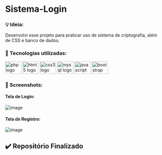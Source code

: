 # Sistema-Login

### 💡 Ideia:
Desenvolvi esse projeto para praticar uso de sistema de criptografia, além de CSS e banco de dados. 

### 🧰 Tecnologias utilizadas:

<div align="left">
  <img src="https://cdn.jsdelivr.net/gh/devicons/devicon/icons/php/php-original.svg" height="40" width="52" alt="php logo"  />
  <img src="https://cdn.jsdelivr.net/gh/devicons/devicon/icons/html5/html5-original.svg" height="40" width="52" alt="html5 logo"  />
  <img src="https://cdn.jsdelivr.net/gh/devicons/devicon/icons/css3/css3-original.svg" height="40" width="52" alt="css3 logo"  />
  <img src="https://cdn.jsdelivr.net/gh/devicons/devicon/icons/mysql/mysql-original.svg" height="40" width="52" alt="mysql logo"  />
  <img src="https://cdn.jsdelivr.net/gh/devicons/devicon/icons/javascript/javascript-original.svg" height="40" width="52" alt="javascript logo"  />
  <img src="https://cdn.jsdelivr.net/gh/devicons/devicon/icons/bootstrap/bootstrap-original.svg" height="40" width="52" alt="bootstrap logo"  />
</div>

###



### 📸 Screenshots:

#### Tela de Login:

![image](https://github.com/CalixtoM/Sistema-Login/assets/51165259/7ebba72b-4770-48fa-ae5b-706267a31713)


#### Tela de Registro:

![image](https://github.com/CalixtoM/Sistema-Login/assets/51165259/7947d4a7-bad4-4457-8028-62c807a12329)


## ✔️ Repositório Finalizado

